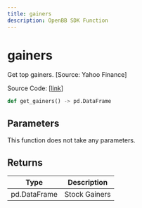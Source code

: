 ```yaml
---
title: gainers
description: OpenBB SDK Function
---
```


# gainers

Get top gainers. [Source: Yahoo Finance]

Source Code: [[link](https://github.com/OpenBB-finance/OpenBBTerminal/tree/main/openbb_terminal/stocks/discovery/yahoofinance_model.py#L16)]

```python
def get_gainers() -> pd.DataFrame
```
## Parameters

This function does not take any parameters.

## Returns

| Type | Description |
| ---- | ----------- |
| pd.DataFrame | Stock Gainers |

